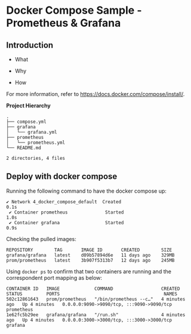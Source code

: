 # Docker Compose Sample - Prometheus & Grafana

## Introduction

- What

- Why

- How

For more information, refer to https://docs.docker.com/compose/install/.

**Project Hierarchy**
```
.
├── compose.yml
├── grafana
│   └── grafana.yml
├── prometheus
│   └── prometheus.yml
└── README.md

2 directories, 4 files
```

## Deploy with docker compose
Running the following command to have the docker compose up:
```
✔ Network 4_docker_compose_default  Created                                                                                                          0.1s 
 ✔ Container prometheus              Started                                                                                                          1.0s 
 ✔ Container grafana                 Started                                                                                                          0.9s 
```

Checking the pulled images:
```
REPOSITORY        TAG       IMAGE ID       CREATED        SIZE
grafana/grafana   latest    d09b57894d6e   11 days ago    329MB
prom/prometheus   latest    3b907f5313b7   12 days ago    245MB
```

Using `docker ps` to confirm that two containers are running and the correspondent port mapping as below:
```
CONTAINER ID   IMAGE             COMMAND                  CREATED         STATUS         PORTS                                       NAMES
502c12861643   prom/prometheus   "/bin/prometheus --c…"   4 minutes ago   Up 4 minutes   0.0.0.0:9090->9090/tcp, :::9090->9090/tcp   prometheus
1e62fc5b29ee   grafana/grafana   "/run.sh"                4 minutes ago   Up 4 minutes   0.0.0.0:3000->3000/tcp, :::3000->3000/tcp   grafana
```
